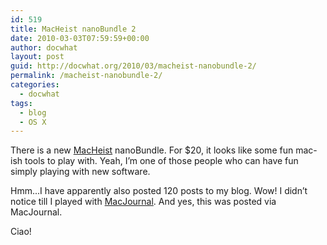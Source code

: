 ```yaml
---
id: 519
title: MacHeist nanoBundle 2
date: 2010-03-03T07:59:59+00:00
author: docwhat
layout: post
guid: http://docwhat.org/2010/03/macheist-nanobundle-2/
permalink: /macheist-nanobundle-2/
categories:
  - docwhat
tags:
  - blog
  - OS X
---
```

There is a new <a href="http://macheist.com/">MacHeist</a> nanoBundle.  For $20, it looks like some fun mac-ish tools to play with.  Yeah, I’m one of those people who can have fun simply playing with new software.

Hmm...I have apparently also posted 120 posts to my blog.  Wow!  I didn’t notice till I played with <a href="http://www.marinersoftware.com/sitepage.php?page=85">MacJournal</a>. And yes, this was posted via MacJournal.

Ciao!